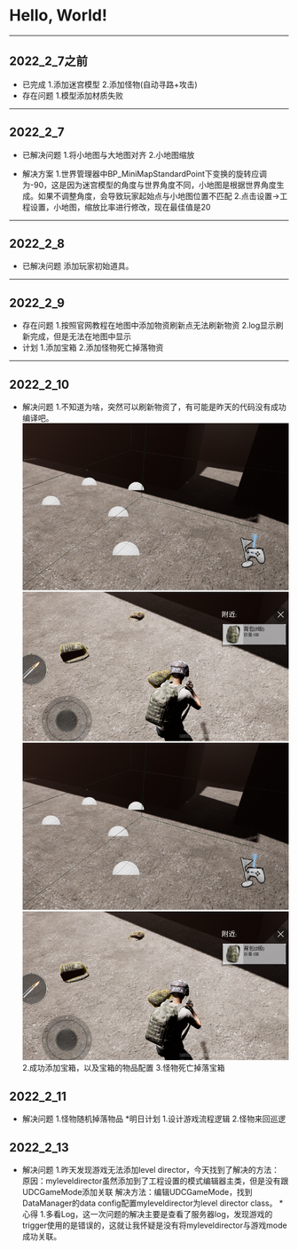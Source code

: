 # Hello, World!
___

## 2022_2_7之前
* 已完成
    1.添加迷宫模型
    2.添加怪物(自动寻路+攻击)
* 存在问题
    1.模型添加材质失败
___

## 2022_2_7
* 已解决问题
    1.将小地图与大地图对齐
    2.小地图缩放

* 解决方案
    1.世界管理器中BP_MiniMapStandardPoint下变换的旋转应调为-90，这是因为迷宫模型的角度与世界角度不同，小地图是根据世界角度生成。如果不调整角度，会导致玩家起始点与小地图位置不匹配
    2.点击设置→工程设置，小地图，缩放比率进行修改，现在最佳值是20
___

## 2022_2_8
* 已解决问题
    添加玩家初始道具。
___

## 2022_2_9
* 存在问题
    1.按照官网教程在地图中添加物资刷新点无法刷新物资
    2.log显示刷新完成，但是无法在地图中显示
* 计划
    1.添加宝箱
    2.添加怪物死亡掉落物资
___

## 2022_2_10
* 解决问题
    1.不知道为啥，突然可以刷新物资了，有可能是昨天的代码没有成功编译吧。
    ![image](./picture/2022_2_10_1.png)
    ![image](./picture/2022_2_10_0.png)
    ![image](https://github.com/1518546300/GCP_Oasis/blob/master/picture/2022_2_10_1.png)
    ![image](https://github.com/1518546300/GCP_Oasis/blob/master/picture/2022_2_10_0.png)
    2.成功添加宝箱，以及宝箱的物品配置
    3.怪物死亡掉落宝箱


## 2022_2_11
* 解决问题
    1.怪物随机掉落物品
*明日计划
    1.设计游戏流程逻辑
    2.怪物来回巡逻

## 2022_2_13
* 解决问题
    1.昨天发现游戏无法添加level director，今天找到了解决的方法：
        原因：myleveldirector虽然添加到了工程设置的模式编辑器主类，但是没有跟UDCGameMode添加关联
        解决方法：编辑UDCGameMode，找到DataManager的data config配置myleveldirector为level director class。
*心得
    1.多看Log，这一次问题的解决主要是查看了服务器log，发现游戏的trigger使用的是错误的，这就让我怀疑是没有将myleveldirector与游戏mode成功关联。
    